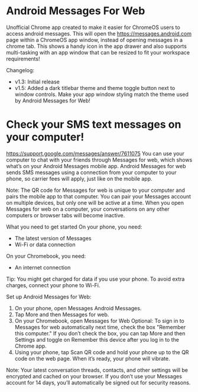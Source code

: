 
# Android Messages For Web
Unofficial Chrome app created to make it easier for ChromeOS users to access android messages.  This will open the https://messages.android.com page within a ChromeOS app window, instead of opening messages in a chrome tab.  This shows a handy icon in the app drawer and also supports multi-tasking with an app window that can be resized to fit your workspace requirements!

Changelog:
 - v1.3: Initial release
 - v1.5: Added a dark titlebar theme and theme toggle button next to window controls.  Make your app window styling match the theme used by Android Messages for Web!

# Check your SMS text messages on your computer!
https://support.google.com/messages/answer/7611075
You can use your computer to chat with your friends through Messages for web, which shows what’s on your Android Messages mobile app. Android Messages for web sends SMS messages using a connection from your computer to your phone, so carrier fees will apply, just like on the mobile app.

Note: The QR code for Messages for web is unique to your computer and pairs the mobile app to that computer. You can pair your Messages account on multiple devices, but only one will be active at a time. When you open Messages for web on a computer, your conversations on any other computers or browser tabs will become inactive.

What you need to get started
On your phone, you need:
 - The latest version of Messages
 - Wi-Fi or data connection

On your Chromebook, you need:
  - An internet connection

Tip: You might get charged for data if you use your phone. To avoid extra charges, connect your phone to Wi-Fi.

Set up Android Messages for Web:
  1) On your phone, open Messages Android Messages.
  2) Tap More and then Messages for web.
  3) On your Chromebook, open Messages for Web
        Optional: To sign in to Messages for web automatically next time, check the box "Remember
        this computer." If you don’t check the box, you can tap More and then Settings and toggle
        on Remember this device after you log in to the Chrome app.
  4) Using your phone, tap Scan QR code and hold your phone up to the QR code on the web page.
       When it’s ready, your phone will vibrate.

Note: Your latest conversation threads, contacts, and other settings will be encrypted and cached on your browser. If you don’t use your Messages account for 14 days, you’ll automatically be signed out for security reasons.
